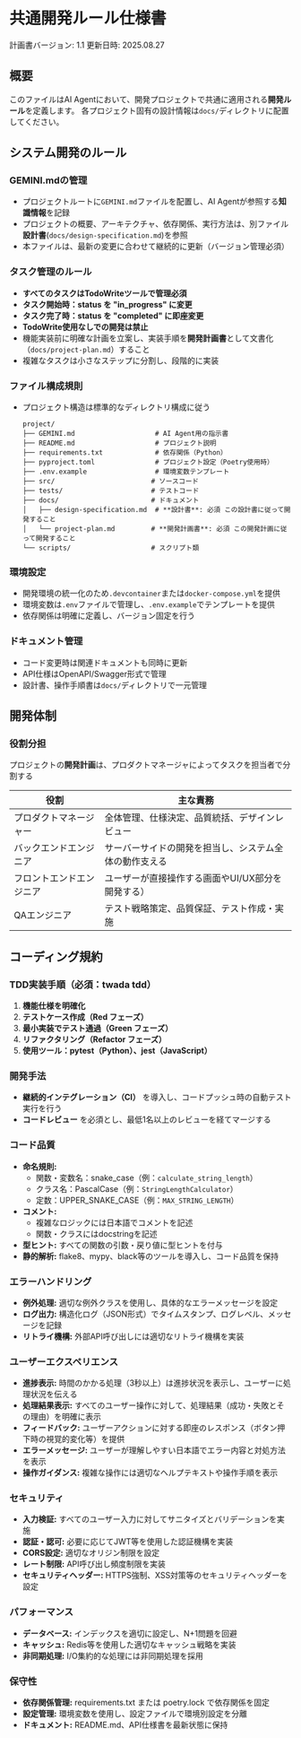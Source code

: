# 共通開発ルール仕様書

計画書バージョン: 1.1
更新日時: 2025.08.27

## 概要

このファイルはAI Agentにおいて、開発プロジェクトで共通に適用される**開発ルール**を定義します。
各プロジェクト固有の設計情報は`docs/`ディレクトリに配置してください。

## システム開発のルール

### GEMINI.mdの管理

- プロジェクトルートに`GEMINI.md`ファイルを配置し、AI Agentが参照する**知識情報**を記録
- プロジェクトの概要、アーキテクチャ、依存関係、実行方法は、別ファイル**設計書**(`docs/design-specification.md`)を参照
- 本ファイルは、最新の変更に合わせて継続的に更新（バージョン管理必須）

### タスク管理のルール

- **すべてのタスクはTodoWriteツールで管理必須**
- **タスク開始時：status を "in_progress" に変更**
- **タスク完了時：status を "completed" に即座変更**
- **TodoWrite使用なしでの開発は禁止**
- 機能実装前に明確な計画を立案し、実装手順を**開発計画書**として文書化（`docs/project-plan.md`）すること
- 複雑なタスクは小さなステップに分割し、段階的に実装

### ファイル構成規則

- プロジェクト構造は標準的なディレクトリ構成に従う

  ```text
  project/
  ├── GEMINI.md                    # AI Agent用の指示書
  ├── README.md                    # プロジェクト説明
  ├── requirements.txt             # 依存関係（Python）
  ├── pyproject.toml               # プロジェクト設定（Poetry使用時）
  ├── .env.example                 # 環境変数テンプレート
  ├── src/                        # ソースコード
  ├── tests/                      # テストコード
  ├── docs/                       # ドキュメント
  │   ├── design-specification.md  # **設計書**: 必須 この設計書に従って開発すること
  │   └── project-plan.md         # **開発計画書**: 必須 この開発計画に従って開発すること
  └── scripts/                    # スクリプト類
  ```

### 環境設定

- 開発環境の統一化のため`.devcontainer`または`docker-compose.yml`を提供
- 環境変数は`.env`ファイルで管理し、`.env.example`でテンプレートを提供
- 依存関係は明確に定義し、バージョン固定を行う

<!-- ### 開発ルール遵守チェック

- **コミット前：テストが存在することを確認**
- **プルリクエスト：TodoWrite履歴の確認**
- **CI/CD：TDDサイクルの検証**

### 自動化とCI/CD

- pre-commitフックを設定し、コミット前の品質チェックを自動化
- GitHub ActionsまたはGitLab CIでCI/CDパイプラインを構築
- テスト実行、コード品質チェック、デプロイを自動化 -->

### ドキュメント管理

- コード変更時は関連ドキュメントも同時に更新
- API仕様はOpenAPI/Swagger形式で管理
- 設計書、操作手順書は`docs/`ディレクトリで一元管理

## 開発体制

### 役割分担

プロジェクトの**開発計画**は、プロダクトマネージャによってタスクを担当者で分割する

| 役割                     | 主な責務                                               |
| ------------------------ | ------------------------------------------------------ |
| プロダクトマネージャー   | 全体管理、仕様決定、品質統括、デザインレビュー         |
| バックエンドエンジニア   | サーバーサイドの開発を担当し、システム全体の動作支える |
| フロントエンドエンジニア | ユーザーが直接操作する画面やUI/UX部分を開発する）      |
| QAエンジニア             | テスト戦略策定、品質保証、テスト作成・実施             |

## コーディング規約

### TDD実装手順（**必須：twada tdd**）

1. **機能仕様を明確化**
2. **テストケース作成（Red フェーズ）**
3. **最小実装でテスト通過（Green フェーズ）**
4. **リファクタリング（Refactor フェーズ）**
5. **使用ツール：pytest（Python）、jest（JavaScript）**

### 開発手法

- **継続的インテグレーション（CI）** を導入し、コードプッシュ時の自動テスト実行を行う
- **コードレビュー** を必須とし、最低1名以上のレビューを経てマージする

### コード品質

- **命名規則:**
  - 関数・変数名：snake_case（例：`calculate_string_length`）
  - クラス名：PascalCase（例：`StringLengthCalculator`）
  - 定数：UPPER_SNAKE_CASE（例：`MAX_STRING_LENGTH`）
- **コメント:**
  - 複雑なロジックには日本語でコメントを記述
  - 関数・クラスにはdocstringを記述
- **型ヒント:** すべての関数の引数・戻り値に型ヒントを付与
- **静的解析:** flake8、mypy、black等のツールを導入し、コード品質を保持

### エラーハンドリング

- **例外処理:** 適切な例外クラスを使用し、具体的なエラーメッセージを設定
- **ログ出力:** 構造化ログ（JSON形式）でタイムスタンプ、ログレベル、メッセージを記録
- **リトライ機構:** 外部API呼び出しには適切なリトライ機構を実装

### ユーザーエクスペリエンス

- **進捗表示:** 時間のかかる処理（3秒以上）は進捗状況を表示し、ユーザーに処理状況を伝える
- **処理結果表示:** すべてのユーザー操作に対して、処理結果（成功・失敗とその理由）を明確に表示
- **フィードバック:** ユーザーアクションに対する即座のレスポンス（ボタン押下時の視覚的変化等）を提供
- **エラーメッセージ:** ユーザーが理解しやすい日本語でエラー内容と対処方法を表示
- **操作ガイダンス:** 複雑な操作には適切なヘルプテキストや操作手順を表示

### セキュリティ

- **入力検証:** すべてのユーザー入力に対してサニタイズとバリデーションを実施
- **認証・認可:** 必要に応じてJWT等を使用した認証機構を実装
- **CORS設定:** 適切なオリジン制限を設定
- **レート制限:** API呼び出し頻度制限を実装
- **セキュリティヘッダー:** HTTPS強制、XSS対策等のセキュリティヘッダーを設定

### パフォーマンス

- **データベース:** インデックスを適切に設定し、N+1問題を回避
- **キャッシュ:** Redis等を使用した適切なキャッシュ戦略を実装
- **非同期処理:** I/O集約的な処理には非同期処理を採用

### 保守性

- **依存関係管理:** requirements.txt または poetry.lock で依存関係を固定
- **設定管理:** 環境変数を使用し、設定ファイルで環境別設定を分離
- **ドキュメント:** README.md、API仕様書を最新状態に保持

<!-- ## AI Agentへの具体的な指示（プロンプト例）

```prompt
あなたは指示書の【@GEMINI.md】と、設計書の【@docs/design-specification.md】を知識ベースにソフトウェア開発してください。
開発計画がない場合は【@docs/project-plan.md】に、上記の知識を基に開発計画を作成してから開発を始めてください。

開発計画の【MVP】タスクから始めてください。
開発計画は【project-plan.md】を理解してから、【XXX】の開発を始めてください。
``` -->
